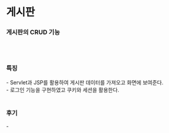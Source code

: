 # 게시판

<h3>게시판의 CRUD 기능</h3>
<br><br>

<h3>특징</h3>
- Servlet과 JSP를 활용하여 게시판 데이터를 가져오고 화면에 보여준다.<br>
- 로그인 기능을 구현하였고 쿠키와 세션을 활용한다.
<br><br>

<h3>후기</h3>
- 
